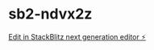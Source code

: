 # sb2-ndvx2z

[Edit in StackBlitz next generation editor ⚡️](https://stackblitz.com/~/github.com/nstrausser/sb2-ndvx2z)